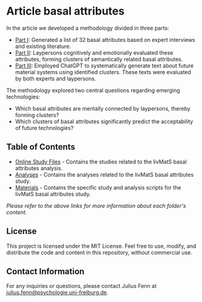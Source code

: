 # Article basal attributes

In the article we developed a methodology divided in three parts:
- [Part I](https://github.com/FennStatistics/Article_BasalAttributes/tree/main/Analyses/part_I): Generated a list of 32 basal attributes based on expert interviews and existing literature.
- [Part II](https://github.com/FennStatistics/Article_BasalAttributes/tree/main/Analyses/part_II): Laypersons cognitively and emotionally evaluated these attributes, forming clusters of semantically related basal attributes.
- [Part III](https://github.com/FennStatistics/Article_BasalAttributes/tree/main/Analyses/part_III): Employed ChatGPT to systematically generate text about future material systems using identified clusters. These texts were evaluated by both experts and laypersons.


The methodology explored two central questions regarding emerging technologies:
 - Which basal attributes are mentally connected by laypersons, thereby forming clusters?
 - Which clusters of basal attributes significantly predict the acceptability of future technologies?


## Table of Contents
- [Online Study Files](https://github.com/FennStatistics/Article_BasalAttributes/tree/main/Online%20Study%20Files) - Contains the studies related to the livMatS basal attributes analysis.
- [Analyses](https://github.com/FennStatistics/Article_BasalAttributes/tree/main/Analyses) - Contains the analyses related to the livMatS basal attributes study.
- [Materials](https://github.com/FennStatistics/Article_BasalAttributes/tree/main/Materials) - Contains the specific study and analysis scripts for the livMatS basal attributes study.


*Please refer to the above links for more information about each folder's content.*


## License

This project is licensed under the MIT License. Feel free to use, modify, and distribute the code and content in this repository, without commercial use.


## Contact Information

For any inquiries or questions, please contact Julius Fenn at [julius.fenn@psychologie.uni-freiburg.de](mailto:julius.fenn@psychologie.uni-freiburg.de).